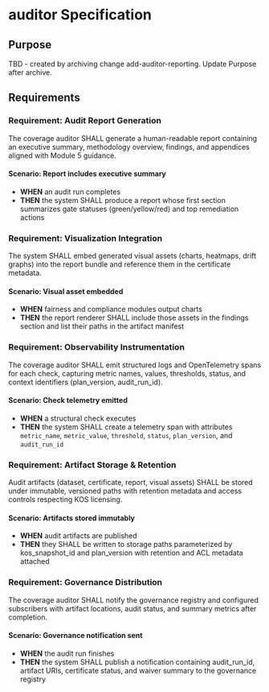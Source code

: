 # auditor Specification

## Purpose
TBD - created by archiving change add-auditor-reporting. Update Purpose after archive.
## Requirements
### Requirement: Audit Report Generation
The coverage auditor SHALL generate a human-readable report containing an executive summary, methodology overview, findings, and appendices aligned with Module 5 guidance.

#### Scenario: Report includes executive summary
- **WHEN** an audit run completes
- **THEN** the system SHALL produce a report whose first section summarizes gate statuses (green/yellow/red) and top remediation actions

### Requirement: Visualization Integration
The system SHALL embed generated visual assets (charts, heatmaps, drift graphs) into the report bundle and reference them in the certificate metadata.

#### Scenario: Visual asset embedded
- **WHEN** fairness and compliance modules output charts
- **THEN** the report renderer SHALL include those assets in the findings section and list their paths in the artifact manifest

### Requirement: Observability Instrumentation
The coverage auditor SHALL emit structured logs and OpenTelemetry spans for each check, capturing metric names, values, thresholds, status, and context identifiers (plan_version, audit_run_id).

#### Scenario: Check telemetry emitted
- **WHEN** a structural check executes
- **THEN** the system SHALL create a telemetry span with attributes `metric_name`, `metric_value`, `threshold`, `status`, `plan_version`, and `audit_run_id`

### Requirement: Artifact Storage & Retention
Audit artifacts (dataset, certificate, report, visual assets) SHALL be stored under immutable, versioned paths with retention metadata and access controls respecting KOS licensing.

#### Scenario: Artifacts stored immutably
- **WHEN** audit artifacts are published
- **THEN** they SHALL be written to storage paths parameterized by kos_snapshot_id and plan_version with retention and ACL metadata attached

### Requirement: Governance Distribution
The coverage auditor SHALL notify the governance registry and configured subscribers with artifact locations, audit status, and summary metrics after completion.

#### Scenario: Governance notification sent
- **WHEN** the audit run finishes
- **THEN** the system SHALL publish a notification containing audit_run_id, artifact URIs, certificate status, and waiver summary to the governance registry

